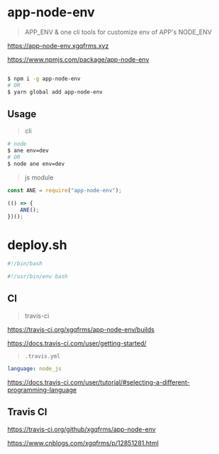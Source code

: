 # app-node-env

> APP_ENV & one cli tools for customize env of APP's NODE_ENV

https://app-node-env.xgqfrms.xyz

https://www.npmjs.com/package/app-node-env


```sh

$ npm i -g app-node-env
# OR
$ yarn global add app-node-env

```


## Usage

> cli

```sh
# node
$ ane env=dev
# OR
$ node ane env=dev

```

> js module

```js
const ANE = require("app-node-env");

(() => {
    ANE();
})();

```

# deploy.sh

```sh
#!/bin/bash

#!/usr/bin/env bash

```

## CI

> travis-ci

https://travis-ci.org/xgqfrms/app-node-env/builds

https://docs.travis-ci.com/user/getting-started/


> `.travis.yml `


```yml
language: node_js

```

https://docs.travis-ci.com/user/tutorial/#selecting-a-different-programming-language

## Travis CI

https://travis-ci.org/github/xgqfrms/app-node-env

https://www.cnblogs.com/xgqfrms/p/12851281.html




